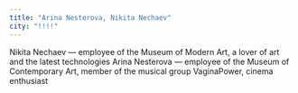 ```yaml
---
title: "Arina Nesterova, Nikita Nechaev"
city: "!!!!"
---
```


Nikita Nechaev — employee of the Museum of Modern Art, a lover of art and the latest technologies
Arina Nesterova — employee of the Museum of Contemporary Art, member of the musical group VaginaPower, cinema enthusiast
